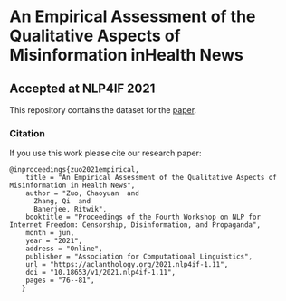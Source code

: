 # An Empirical Assessment of the Qualitative Aspects of Misinformation inHealth News
## Accepted at NLP4IF 2021

This repository contains the dataset for the [paper](https://aclanthology.org/2021.nlp4if-1.11/).

### Citation

If you use this work please cite our research paper:

```
@inproceedings{zuo2021empirical,
    title = "An Empirical Assessment of the Qualitative Aspects of Misinformation in Health News",
    author = "Zuo, Chaoyuan  and
      Zhang, Qi  and
      Banerjee, Ritwik",
    booktitle = "Proceedings of the Fourth Workshop on NLP for Internet Freedom: Censorship, Disinformation, and Propaganda",
    month = jun,
    year = "2021",
    address = "Online",
    publisher = "Association for Computational Linguistics",
    url = "https://aclanthology.org/2021.nlp4if-1.11",
    doi = "10.18653/v1/2021.nlp4if-1.11",
    pages = "76--81",
   }
```
